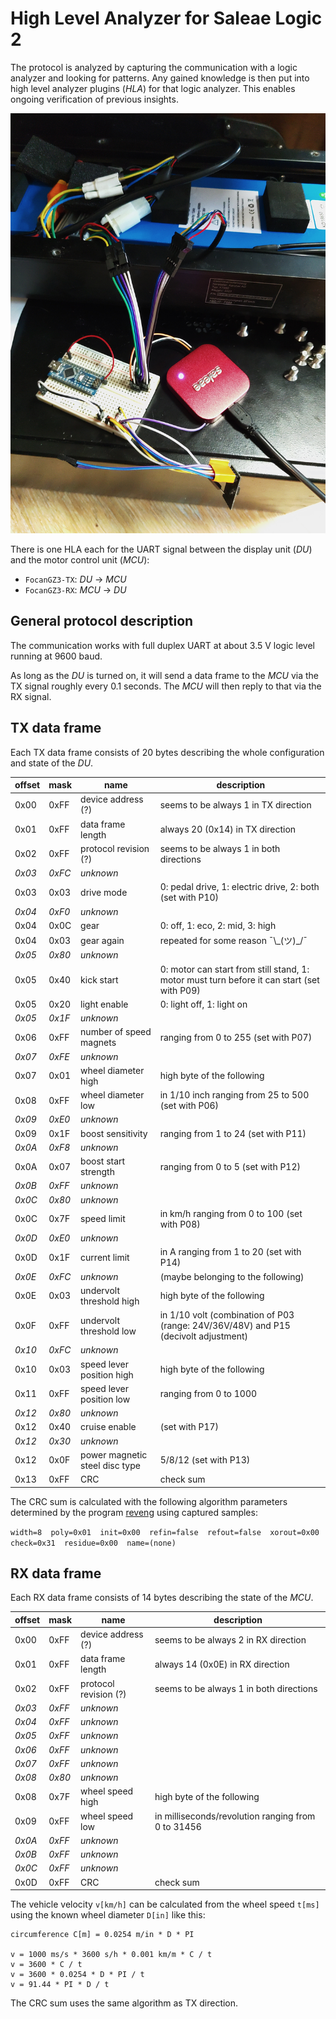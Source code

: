# High Level Analyzer for Saleae Logic 2

The protocol is analyzed by capturing the communication with a logic analyzer and looking for patterns. Any gained knowledge is then put into high level analyzer plugins (*HLA*) for that logic analyzer. This enables ongoing verification of previous insights.

![Schnueffelstueck](./doc/2022-06-10%20schnueffelstueck.jpg)

There is one HLA each for the UART signal between the display unit (*DU*) and the motor control unit (*MCU*):

* `FocanGZ3-TX`: *DU* -> *MCU*
* `FocanGZ3-RX`: *MCU* -> *DU*

## General protocol description

The communication works with full duplex UART at about 3.5 V logic level running at 9600 baud.

As long as the *DU* is turned on, it will send a data frame to the *MCU* via the TX signal roughly every 0.1 seconds. The *MCU* will then reply to that via the RX signal.

## TX data frame

Each TX data frame consists of 20 bytes describing the whole configuration and state of the *DU*.

| **offset** | **mask** | **name** | **description** |
| --- | --- | --- | --- |
| 0x00 | 0xFF | device address (?) | seems to be always 1 in TX direction |
| 0x01 | 0xFF | data frame length | always 20  (0x14) in TX direction |
| 0x02 | 0xFF | protocol revision (?) | seems to be always 1 in both directions |
| *0x03* | *0xFC* | *unknown* |  |
| 0x03 | 0x03 | drive mode | 0: pedal drive, 1: electric drive, 2: both (set with P10) |
| *0x04* | *0xF0* | *unknown* |  |
| 0x04 | 0x0C | gear | 0: off, 1: eco, 2: mid, 3: high |
| 0x04 | 0x03 | gear again | repeated for some reason ¯\\\_(ツ)\_/¯ |
| *0x05* | *0x80* | *unknown* |  |
| 0x05 | 0x40 | kick start | 0: motor can start from still stand, 1: motor must turn before it can start (set with P09) |
| 0x05 | 0x20 | light enable | 0: light off, 1: light on |
| *0x05* | *0x1F* | *unknown* |  |
| 0x06 | 0xFF | number of speed magnets | ranging from 0 to 255 (set with P07) |
| *0x07* | *0xFE* | *unknown* |  |
| 0x07 | 0x01 | wheel diameter high | high byte of the following |
| 0x08 | 0xFF | wheel diameter low | in 1/10 inch ranging from 25 to 500 (set with P06) |
| *0x09* | *0xE0* | *unknown* |  |
| 0x09 | 0x1F | boost sensitivity | ranging from 1 to 24 (set with P11) |
| *0x0A* | *0xF8* | *unknown* |  |
| 0x0A | 0x07 | boost start strength | ranging from 0 to 5 (set with P12) |
| *0x0B* | *0xFF* | *unknown* |  |
| *0x0C* | *0x80* | *unknown* |  |
| 0x0C | 0x7F | speed limit | in km/h ranging from 0 to 100 (set with P08) |
| *0x0D* | *0xE0* | *unknown* |  |
| 0x0D | 0x1F | current limit | in A ranging from 1 to 20 (set with P14) |
| *0x0E* | *0xFC* | *unknown* | (maybe belonging to the following) |
| 0x0E | 0x03 | undervolt threshold high | high byte of the following |
| 0x0F | 0xFF | undervolt threshold low | in 1/10 volt (combination of P03 (range: 24V/36V/48V) and P15 (decivolt adjustment) |
| *0x10* | *0xFC* | *unknown* |  |
| 0x10 | 0x03 | speed lever position high | high byte of the following |
| 0x11 | 0xFF | speed lever position low | ranging from 0 to 1000 |
| *0x12* | *0x80* | *unknown* |  |
| 0x12 | 0x40 | cruise enable | (set with P17) |
| *0x12* | *0x30* | *unknown* |  |
| 0x12 | 0x0F | power magnetic steel disc type | 5/8/12 (set with P13) |
| 0x13 | 0xFF | CRC | check sum |

The CRC sum is calculated with the following algorithm parameters determined by the program [reveng](https://reveng.sourceforge.io/readme.htm) using captured samples:

`width=8  poly=0x01  init=0x00  refin=false  refout=false  xorout=0x00  check=0x31  residue=0x00  name=(none)`

## RX data frame

Each RX data frame consists of 14 bytes describing the state of the *MCU*.

| offset | mask | name | description |
| --- | --- | --- | --- |
| 0x00 | 0xFF | device address (?) | seems to be always 2 in RX direction |
| 0x01 | 0xFF | data frame length | always 14 (0x0E) in RX direction |
| 0x02 | 0xFF | protocol revision (?) | seems to be always 1 in both directions |
| *0x03* | *0xFF* | *unknown* |  |
| *0x04* | *0xFF* | *unknown* |  |
| *0x05* | *0xFF* | *unknown* |  |
| *0x06* | *0xFF* | *unknown* |  |
| *0x07* | *0xFF* | *unknown* |  |
| *0x08* | *0x80* | *unknown* |  |
| 0x08 | 0x7F | wheel speed high | high byte of the following |
| 0x09 | 0xFF | wheel speed low | in milliseconds/revolution ranging from 0 to 31456 |
| *0x0A* | *0xFF* | *unknown* |  |
| *0x0B* | *0xFF* | *unknown* |  |
| *0x0C* | *0xFF* | *unknown* |  |
| 0x0D | 0xFF | CRC | check sum |

The vehicle velocity `v[km/h]` can be calculated from the wheel speed `t[ms]` using the known wheel diameter `D[in]` like this:

```
circumference C[m] = 0.0254 m/in * D * PI

v = 1000 ms/s * 3600 s/h * 0.001 km/m * C / t
v = 3600 * C / t
v = 3600 * 0.0254 * D * PI / t
v = 91.44 * PI * D / t
```

The CRC sum uses the same algorithm as TX direction.
